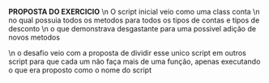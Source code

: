 **PROPOSTA DO EXERCICIO**
  \n O script inicial veio como uma class conta
  \n no qual possuia todos os metodos para todos os tipos de contas e tipos de desconto
  \n o que demonstrava desgastante para uma possivel adição de novos metodos

  \n o desafio veio com a proposta de dividir esse unico script em outros script para que cada um não faça mais de uma função, apenas executando o que era proposto como o nome do script
  
